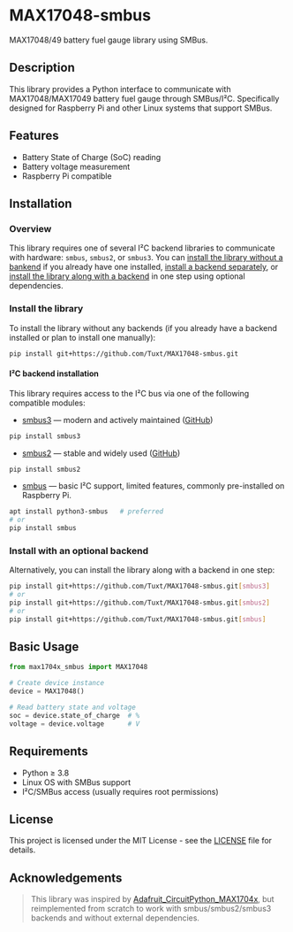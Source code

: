 # MAX17048-smbus

MAX17048/49 battery fuel gauge library using SMBus.

## Description

This library provides a Python interface to communicate with MAX17048/MAX17049 battery fuel gauge through SMBus/I²C. Specifically designed for Raspberry Pi and other Linux systems that support SMBus.

## Features

- Battery State of Charge (SoC) reading
- Battery voltage measurement
- Raspberry Pi compatible

## Installation

### Overview

This library requires one of several I²C backend libraries to communicate with hardware: `smbus`, `smbus2`, or `smbus3`. You can [install the library without a bankend](#install-the-library) if you already have one installed, [install a backend separately](#ic-backend-installation), or [install the library along with a backend](#install-with-an-optional-backend) in one step using optional dependencies.

### Install the library

To install the library without any backends (if you already have a backend installed or plan to install one manually):

```bash
pip install git+https://github.com/Tuxt/MAX17048-smbus.git
```

#### I²C backend installation

This library requires access to the I²C bus via one of the following compatible modules:

- [smbus3](https://pypi.org/project/smbus3/) — modern and actively maintained ([GitHub](https://github.com/eindiran/smbus3))
```bash
pip install smbus3
```

- [smbus2](https://pypi.org/project/smbus2/) — stable and widely used ([GitHub](https://github.com/kplindegaard/smbus2))
```bash
pip install smbus2
```

- [smbus](https://pypi.org/project/smbus/) — basic I²C support, limited features, commonly pre-installed on Raspberry Pi.
```bash
apt install python3-smbus   # preferred
# or
pip install smbus
```

### Install with an optional backend

Alternatively, you can install the library along with a backend in one step:

```bash
pip install git+https://github.com/Tuxt/MAX17048-smbus.git[smbus3]
# or
pip install git+https://github.com/Tuxt/MAX17048-smbus.git[smbus2]
# or
pip install git+https://github.com/Tuxt/MAX17048-smbus.git[smbus]
```

## Basic Usage

```python
from max1704x_smbus import MAX17048

# Create device instance
device = MAX17048()

# Read battery state and voltage
soc = device.state_of_charge  # %
voltage = device.voltage      # V
```

## Requirements

- Python ≥ 3.8
- Linux OS with SMBus support
- I²C/SMBus access (usually requires root permissions)

## License

This project is licensed under the MIT License - see the [LICENSE](LICENSE) file for details.

## Acknowledgements

> This library was inspired by [Adafruit_CircuitPython_MAX1704x](https://github.com/adafruit/Adafruit_CircuitPython_MAX1704x), but reimplemented from scratch to work with smbus/smbus2/smbus3 backends and without external dependencies.
